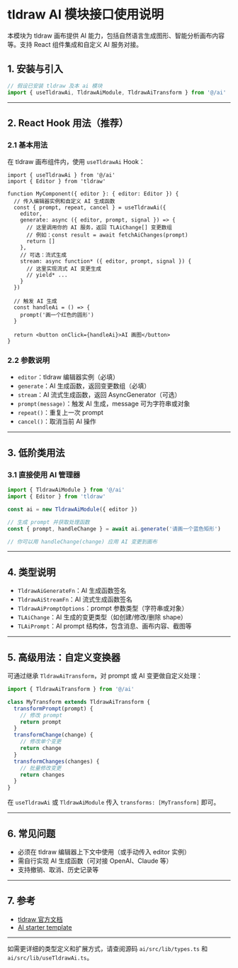 # tldraw AI 模块接口使用说明

本模块为 tldraw 画布提供 AI 能力，包括自然语言生成图形、智能分析画布内容等。支持 React 组件集成和自定义 AI 服务对接。

## 1. 安装与引入

```ts
// 假设已安装 tldraw 及本 ai 模块
import { useTldrawAi, TldrawAiModule, TldrawAiTransform } from '@/ai'
```

---

## 2. React Hook 用法（推荐）

### 2.1 基本用法

在 tldraw 画布组件内，使用 `useTldrawAi` Hook：

```tsx
import { useTldrawAi } from '@/ai'
import { Editor } from 'tldraw'

function MyComponent({ editor }: { editor: Editor }) {
  // 传入编辑器实例和自定义 AI 生成函数
  const { prompt, repeat, cancel } = useTldrawAi({
    editor,
    generate: async ({ editor, prompt, signal }) => {
      // 这里调用你的 AI 服务，返回 TLAiChange[] 变更数组
      // 例如：const result = await fetchAiChanges(prompt)
      return []
    },
    // 可选：流式生成
    stream: async function* ({ editor, prompt, signal }) {
      // 这里实现流式 AI 变更生成
      // yield* ...
    }
  })

  // 触发 AI 生成
  const handleAi = () => {
    prompt('画一个红色的圆形')
  }

  return <button onClick={handleAi}>AI 画图</button>
}
```

### 2.2 参数说明

- `editor`：tldraw 编辑器实例（必填）
- `generate`：AI 生成函数，返回变更数组（必填）
- `stream`：AI 流式生成函数，返回 AsyncGenerator（可选）
- `prompt(message)`：触发 AI 生成，message 可为字符串或对象
- `repeat()`：重复上一次 prompt
- `cancel()`：取消当前 AI 操作

---

## 3. 低阶类用法

### 3.1 直接使用 AI 管理器

```ts
import { TldrawAiModule } from '@/ai'
import { Editor } from 'tldraw'

const ai = new TldrawAiModule({ editor })

// 生成 prompt 并获取处理函数
const { prompt, handleChange } = await ai.generate('请画一个蓝色矩形')

// 你可以用 handleChange(change) 应用 AI 变更到画布
```

---

## 4. 类型说明

- `TldrawAiGenerateFn`：AI 生成函数签名
- `TldrawAiStreamFn`：AI 流式生成函数签名
- `TldrawAiPromptOptions`：prompt 参数类型（字符串或对象）
- `TLAiChange`：AI 生成的变更类型（如创建/修改/删除 shape）
- `TLAiPrompt`：AI prompt 结构体，包含消息、画布内容、截图等

---

## 5. 高级用法：自定义变换器

可通过继承 `TldrawAiTransform`，对 prompt 或 AI 变更做自定义处理：

```ts
import { TldrawAiTransform } from '@/ai'

class MyTransform extends TldrawAiTransform {
  transformPrompt(prompt) {
    // 修改 prompt
    return prompt
  }
  transformChange(change) {
    // 修改单个变更
    return change
  }
  transformChanges(changes) {
    // 批量修改变更
    return changes
  }
}
```

在 `useTldrawAi` 或 `TldrawAiModule` 传入 `transforms: [MyTransform]` 即可。

---

## 6. 常见问题

- 必须在 tldraw 编辑器上下文中使用（或手动传入 editor 实例）
- 需自行实现 AI 生成函数（可对接 OpenAI、Claude 等）
- 支持撤销、取消、历史记录等

---

## 7. 参考

- [tldraw 官方文档](https://tldraw.dev)
- [AI starter template](https://github.com/tldraw/ai-template)

---

如需更详细的类型定义和扩展方式，请查阅源码 `ai/src/lib/types.ts` 和 `ai/src/lib/useTldrawAi.ts`。 